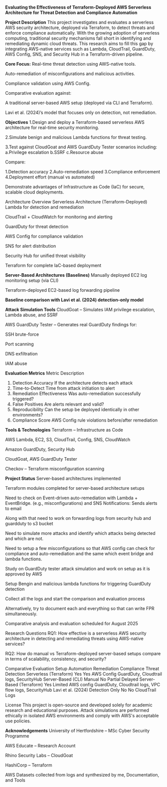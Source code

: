 **Evaluating the Effectiveness of Terraform-Deployed AWS Serverless Architecture for Threat Detection and Compliance Automation**

**Project Description**
This project investigates and evaluates a serverless AWS security architecture, deployed via Terraform, to detect threats and enforce compliance automatically. With the growing adoption of serverless computing, traditional security mechanisms fall short in identifying and remediating dynamic cloud threats. This research aims to fill this gap by integrating AWS-native services such as Lambda, CloudTrail, GuardDuty, AWS Config, SNS, and Security Hub in a Terraform-driven pipeline.

**Core Focus:**
Real-time threat detection using AWS-native tools.

Auto-remediation of misconfigurations and malicious activities.

Compliance validation using AWS Config.

Comparative evaluation against:

A traditional server-based AWS setup (deployed via CLI and Terraform).

Lavi et al. (2024)’s model that focuses only on detection, not remediation.

**Objectives**
1.Design and deploy a Terraform-based serverless AWS architecture for real-time security monitoring.

2.Simulate benign and malicious Lambda functions for threat testing.

3.Test against CloudGoat and AWS GuardDuty Tester scenarios including:
a.Privilege escalation
b.SSRF
c.Resource abuse

Compare:

1.Detection accuracy
2.Auto-remediation speed
3.Compliance enforcement
4.Deployment effort (manual vs automated)

Demonstrate advantages of Infrastructure as Code (IaC) for secure, scalable cloud deployments.

Architecture Overview
Serverless Architecture (Terraform-Deployed)
Lambda for detection and remediation

CloudTrail + CloudWatch for monitoring and alerting

GuardDuty for threat detection

AWS Config for compliance validation

SNS for alert distribution

Security Hub for unified threat visibility

Terraform for complete IaC-based deployment

**Server-Based Architectures (Baselines)**
Manually deployed EC2 log monitoring setup (via CLI)

Terraform-deployed EC2-based log forwarding pipeline

**Baseline comparison with Lavi et al. (2024) detection-only model**

**Attack Simulation Tools**
CloudGoat – Simulates IAM privilege escalation, Lambda abuse, and SSRF

AWS GuardDuty Tester – Generates real GuardDuty findings for:

SSH brute-force

Port scanning

DNS exfiltration

IAM abuse

**Evaluation Metrics**
Metric	Description
1. Detection Accuracy	If the architecture detects each attack
2. Time-to-Detect	Time from attack initiation to alert
3. Remediation Effectiveness	Was auto-remediation successfully triggered?
4. False Positives	Are alerts relevant and valid?
5. Reproducibility	Can the setup be deployed identically in other environments?
6. Compliance Score	AWS Config rule violations before/after remediation

**Tools & Technologies**
Terraform – Infrastructure as Code

AWS Lambda, EC2, S3, CloudTrail, Config, SNS, CloudWatch

Amazon GuardDuty, Security Hub

CloudGoat, AWS GuardDuty Tester

Checkov – Terraform misconfiguration scanning

**Project Status**
Server-based architectures implemented

Terraform modules completed for server-based architecture setups

Need to check on Event-driven auto-remediation with Lambda + EventBridge.
(e.g., misconfigurations) and SNS Notifications: Sends alerts to email

Along with that need to work on forwarding logs from security hub and guardduty to s3 bucket

Need to simulate more attacks and identify which attacks being detected and which are not.

Need to setup a few misconfigurations so that AWS config can check for compliance and auto-remediation and the same which event bridge and lambda functions.

Study on GuardDuty tester attack simulation and work on setup as it is approved by AWS

Setup Bengin and malicious lambda functions for triggering GuardDuty detection

Collect all the logs and start the comparison and evaluation process

Alternatively, try to document each and everything so that can write FPR simultaneously.

Comparative analysis and evaluation scheduled for August 2025

Research Questions
RQ1: How effective is a serverless AWS security architecture in detecting and remediating threats using AWS-native services?

RQ2: How do manual vs Terraform-deployed server-based setups compare in terms of scalability, consistency, and security?

Comparative Evaluation
Setup	                       Automation	         Remediation	 Compliance	  Threat Detection
Serverless (Terraform)	      Yes	                Yes	        AWS Config	   GuardDuty, Cloudtrail logs, SecurityHub
Server-Based (CLI)	          Manual	            No	         Partial	     Delayed
Server-Based (Terraform)	    Yes	               Limited	     AWS config   GuardDuty, Cloudtrail logs, VPC flow logs, SecurityHub
Lavi et al. (2024)	         Detection Only	     No	            No	         CloudTrail Logs

License
This project is open-source and developed solely for academic research and educational purposes. Attack simulations are performed ethically in isolated AWS environments and comply with AWS's acceptable use policies.

**Acknowledgements**
University of Hertfordshire – MSc Cyber Security Programme

AWS Educate – Research Account

Rhino Security Labs – CloudGoat

HashiCorp – Terraform

AWS Datasets collected from logs and synthesized by me, Documentation, and Tools
